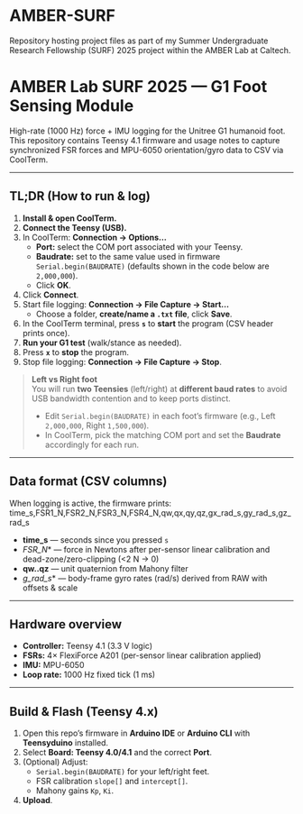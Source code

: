 # AMBER-SURF
Repository hosting project files as part of my Summer Undergraduate Research Fellowship (SURF) 2025 project within the AMBER Lab at Caltech.

# AMBER Lab SURF 2025 — G1 Foot Sensing Module

High-rate (1000 Hz) force + IMU logging for the Unitree G1 humanoid foot.  
This repository contains Teensy 4.1 firmware and usage notes to capture synchronized FSR forces and MPU-6050 orientation/gyro data to CSV via CoolTerm.

---

## TL;DR (How to run & log)

1. **Install & open CoolTerm.**
2. **Connect the Teensy (USB).**
3. In CoolTerm: **Connection → Options…**
   - **Port:** select the COM port associated with your Teensy.
   - **Baudrate:** set to the same value used in firmware `Serial.begin(BAUDRATE)` (defaults shown in the code below are `2,000,000`).
   - Click **OK**.
4. Click **Connect**.
5. Start file logging: **Connection → File Capture → Start…**
   - Choose a folder, **create/name a `.txt` file**, click **Save**.
6. In the CoolTerm terminal, press **`s`** to **start** the program (CSV header prints once).
7. **Run your G1 test** (walk/stance as needed).
8. Press **`x`** to **stop** the program.
9. Stop file logging: **Connection → File Capture → Stop**.

> **Left vs Right foot**  
> You will run **two Teensies** (left/right) at **different baud rates** to avoid USB bandwidth contention and to keep ports distinct.  
> - Edit `Serial.begin(BAUDRATE)` in each foot’s firmware (e.g., Left `2,000,000`, Right `1,500,000`).  
> - In CoolTerm, pick the matching COM port and set the **Baudrate** accordingly for each run.

---

## Data format (CSV columns)

When logging is active, the firmware prints:
time_s,FSR1_N,FSR2_N,FSR3_N,FSR4_N,qw,qx,qy,qz,gx_rad_s,gy_rad_s,gz_rad_s

- **time_s** — seconds since you pressed `s`
- **FSR*_N** — force in Newtons after per-sensor linear calibration and dead-zone/zero-clipping (<2 N → 0)
- **qw..qz** — unit quaternion from Mahony filter
- **g*_rad_s** — body-frame gyro rates (rad/s) derived from RAW with offsets & scale

---

## Hardware overview

- **Controller:** Teensy 4.1 (3.3 V logic)
- **FSRs:** 4× FlexiForce A201 (per-sensor linear calibration applied)
- **IMU:** MPU-6050
- **Loop rate:** 1000 Hz fixed tick (1 ms)

---

## Build & Flash (Teensy 4.x)

1. Open this repo’s firmware in **Arduino IDE** or **Arduino CLI** with **Teensyduino** installed.
2. Select **Board: Teensy 4.0/4.1** and the correct **Port**.
3. (Optional) Adjust:
   - `Serial.begin(BAUDRATE)` for your left/right feet.
   - FSR calibration `slope[]` and `intercept[]`.
   - Mahony gains `Kp`, `Ki`.
4. **Upload**.
